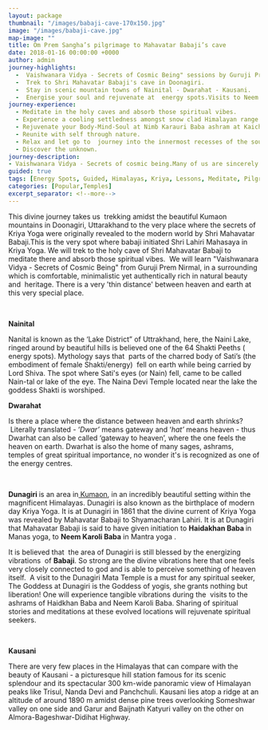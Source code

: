 ```yaml
---
layout: package
thumbnail: "/images/babaji-cave-170x150.jpg"
image: "/images/babaji-cave.jpg"
map-image: ""
title: Om Prem Sangha’s pilgrimage to Mahavatar Babaji’s cave
date: 2018-01-16 00:00:00 +0000
author: admin
journey-highlights:
  -  Vaishwanara Vidya - Secrets of Cosmic Being" sessions by Guruji Prem Nirmal & Guruma Bharati.
  -  Trek to Shri Mahavatar Babaji's cave in Doonagiri.
  -  Stay in scenic mountain towns of Nainital - Dwarahat - Kausani.
  -  Energise your soul and rejuvenate at  energy spots.Visits to Neem      Karoli baba ashram at Kaichi,Heidakhan Baba Temple at Ranikhet,Naina        Devi Temple, Doonagiri Mata Temple.
journey-experience: 
  - Meditate in the holy caves and absorb those spiritual vibes.
  - Experience a cooling settledness amongst snow clad Himalayan range in front of Trushul and Nanda Devi peaks !
  - Rejuvenate your Body-Mind-Soul at Nimb Karauri Baba ashram at Kaichi Dham,  Heidakhan Baba Temple at Ranikhet, Doonagiri Mata temple and Naina Devi.
  - Reunite with self through nature.
  - Relax and let go to  journey into the innermost recesses of the soul.
  - Discover the unknown.
journey-description:
- Vaishwanara Vidya - Secrets of cosmic being.Many of us are sincerely trying to meditate but the practices we do bring neither prosperity and     nor peace or fulfillment. Sometimes as we start meditating, our life        becomes dry and gives happiness only in certain areas of life. If we        get wealth, we do not get peace of mind; and if we get name and fame,   we do not get harmonious relationships. Real right kind of meditation       should lead one to a complete fulfillment and a prosperous vibrant          blissful life! Should it not? But instead of meditating on the Whole we     actually are meditating on the partial and taking partial only as a     Whole because we simply cannot comprehend Whole! And that is the real       catch!
guided: true
tags: [Energy Spots, Guided, Himalayas, Kriya, Lessons, Meditate, Pilgrimage, Popular, Scenic locations, Spiritual, Temples, Treks]
categories: [Popular,Temples]
excerpt_separator: <!--more-->
---
```


<p>This divine journey takes us  trekking amidst the beautiful Kumaon mountains in Doonagiri<!--more-->, Uttarakhand  to the very place where the secrets of Kriya Yoga were originally revealed to the modern world by Shri Mahavatar Babaji.This is the very spot where babaji initiated Shri Lahiri Mahasaya in Kriya Yoga. We will trek to the holy cave of Shri Mahavatar Babaji to meditate there and absorb those spiritual vibes.  We will learn "Vaishwanara Vidya - Secrets of Cosmic Being" from Guruji Prem Nirmal, in a surrounding which is comfortable, minimalistic yet authentically rich in natural beauty and  heritage. There is a very 'thin distance' between heaven and earth at this very special place.</p>
<p>&nbsp;</p>
<p><b>Nainital</b></p>
<p>Nanital is known as the ‘Lake District” of Uttrakhand, here, the Naini Lake, ringed around by beautiful hills is believed one of the 64 Shakti Peeths ( energy spots). Mythology says that  parts of the charred body of Sati’s (the embodiment of female Shakti/energy)  fell on earth while being carried by Lord Shiva. The spot where Sati's eyes (or Nain) fell, came to be called Nain-tal or lake of the eye. The Naina Devi Temple located near the lake the goddess Shakti is worshiped.</p>
<p><b>Dwarahat </b></p>
<p>Is there a place where the distance between heaven and earth shrinks?  Literally translated - ‘<i>Dwar’</i> means gateway and ‘<i>hat’</i> means heaven - thus Dwarhat can also be called ‘gateway to heaven’, where the one feels the heaven on earth. Dwarhat is also the home of many sages, ashrams, temples of great spiritual importance, no wonder it's is recognized as one of the energy centres.</p>
<p>&nbsp;</p>
<p><b>Dunagiri </b>is an area in<a href="http://wikitravel.org/en/Kumaon"> Kumaon</a>, in an incredibly beautiful setting within the magnificent Himalayas. Dunagiri is also known as the birthplace of modern day Kriya Yoga. It is at Dunagiri in 1861 that the divine current of Kriya Yoga was revealed by Mahavatar Babaji to Shyamacharan Lahiri. It is at Dunagiri that Mahavatar Babaji is said to have given initiation to <b>Haidakhan Baba </b>in Manas yoga, to <b>Neem Karoli Baba</b> in Mantra yoga .</p>
<p>It is believed that  the area of Dunagiri is still blessed by the energizing vibrations  of <b>Babaji</b>. So strong are the divine vibrations here that one feels very closely connected to god and is able to perceive something of heaven itself.  A visit to the Dunagiri Mata Temple is a must for any spiritual seeker, The Goddess at Dunagiri is the Goddess of yogis, she grants nothing but liberation! One will experience tangible vibrations during the  visits to the ashrams of Haidkhan Baba and Neem Karoli Baba. Sharing of spiritual stories and meditations at these evolved locations will rejuvenate spiritual seekers.  </p>
<p>&nbsp;</p>
<p><b>Kausani</b></p>
<p>There are very few places in the Himalayas that can compare with the beauty of Kausani - a picturesque hill station famous for its scenic splendour and its spectacular 300 km-wide panoramic view of Himalayan peaks like Trisul, Nanda Devi and Panchchuli. Kausani lies atop a ridge at an altitude of around 1890 m amidst dense pine trees overlooking Someshwar valley on one side and Garur and Baijnath Katyuri valley on the other on Almora-Bageshwar-Didihat Highway.</p>
